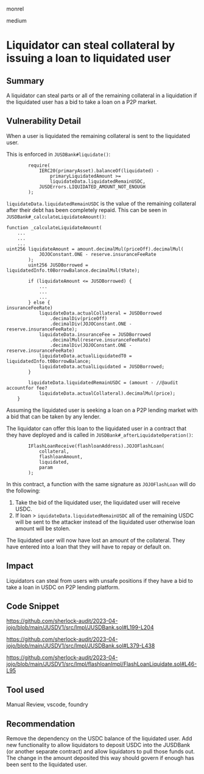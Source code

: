 monrel

medium

# Liquidator can steal collateral by issuing a loan to liquidated user

## Summary

A liquidator can steal parts or all of the remaining collateral in a liquidation if the liquidated user has a bid to take a loan on a P2P market.

## Vulnerability Detail
When a user is liquidated the remaining collateral is sent to the liquidated user. 

This is enforced in `JUSDBank#liquidate()`:
```solidity
        require(
            IERC20(primaryAsset).balanceOf(liquidated) -
                primaryLiquidatedAmount >=
                liquidateData.liquidatedRemainUSDC,
            JUSDErrors.LIQUIDATED_AMOUNT_NOT_ENOUGH
        );
```

`liquidateData.liquidatedRemainUSDC` is the value of the remaining collateral after their debt has been completely repaid. This can be seen in `JUSDBank#_calculateLiquidateAmount()`:
```solidity
function _calculateLiquidateAmount(
	...
	...
	...
uint256 liquidateAmount = amount.decimalMul(priceOff).decimalMul(
            JOJOConstant.ONE - reserve.insuranceFeeRate
        );
        uint256 JUSDBorrowed = liquidatedInfo.t0BorrowBalance.decimalMul(tRate);

        if (liquidateAmount <= JUSDBorrowed) {
			...
			...
			...
        } else {
insuranceFeeRate)
            liquidateData.actualCollateral = JUSDBorrowed
                .decimalDiv(priceOff)
                .decimalDiv(JOJOConstant.ONE - reserve.insuranceFeeRate);
            liquidateData.insuranceFee = JUSDBorrowed
                .decimalMul(reserve.insuranceFeeRate) 
                .decimalDiv(JOJOConstant.ONE - reserve.insuranceFeeRate)
            liquidateData.actualLiquidatedT0 = liquidatedInfo.t0BorrowBalance;
            liquidateData.actualLiquidated = JUSDBorrowed;
        }

        liquidateData.liquidatedRemainUSDC = (amount - //@audit accountfor fee?
            liquidateData.actualCollateral).decimalMul(price);
    }
```

Assuming the liquidated user is seeking a loan on a P2P lending market with a bid that can be taken by any lender.

The liquidator can offer this loan to the liquidated user in a contract that they have deployed and is called in `JUSDBank#_afterLiquidateOperation()`:
```solidity
        IFlashLoanReceive(flashloanAddress).JOJOFlashLoan(
            collateral,
            flashloanAmount,
            liquidated,
            param
        );
```

In this contract, a function with the same signature as `JOJOFlashLoan` will do the following:
1. Take the bid of the liquidated user, the liquidated user will receive USDC.
2. If loan > `iquidateData.liquidatedRemainUSDC` all of the remaining USDC will be sent to the attacker instead of the liquidated user otherwise loan amount will be stolen.

The liquidated user will now have lost an amount of the collateral. They have entered into a loan that they will have to repay or default on. 

## Impact

Liquidators can steal from users with unsafe positions if they have a bid to take a loan in USDC on P2P lending platform. 

## Code Snippet

https://github.com/sherlock-audit/2023-04-jojo/blob/main/JUSDV1/src/Impl/JUSDBank.sol#L199-L204

https://github.com/sherlock-audit/2023-04-jojo/blob/main/JUSDV1/src/Impl/JUSDBank.sol#L379-L438

https://github.com/sherlock-audit/2023-04-jojo/blob/main/JUSDV1/src/Impl/flashloanImpl/FlashLoanLiquidate.sol#L46-L95

## Tool used

Manual Review, vscode, foundry

## Recommendation

Remove the dependency on the USDC balance of the liquidated user. Add new functionality to allow liquidators to deposit USDC into the JUSDBank (or another separate contract) and allow liquidators to pull those funds out. The change in the amount deposited this way should govern if enough has been sent to the liquidated user.